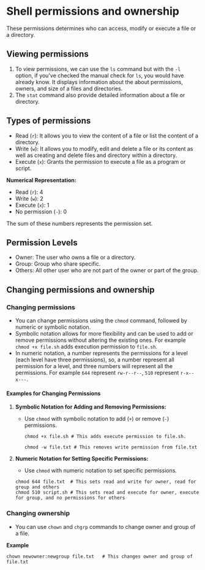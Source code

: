 # Shell permissions and ownership

These permissions determines who can access, modify or execute a file or a directory.

## Viewing permissions

1. To view permissions, we can use the `ls` command but with the `-l` option, if you've checked the manual check for `ls`, you would have already know. It displays information about the about permissions, owners, and size of a files and directories.
2. The `stat` command also provide detailed information about a file or directory.

## Types of permissions

- Read (`r`): It allows you to view the content of a file or list the content of a directory.
- Write (`w`): It allows you to modify, edit and delete a file or its content as well as creating and delete files and directory within a directory.
- Execute (`x`): Grants the permission to execute a file as a program or script.

**Numerical Representation:**
- Read (`r`): 4
- Write (`w`): 2
- Execute (`x`): 1
- No permission (`-`): 0

The sum of these numbers represents the permission set.


## Permission Levels

- Owner: The user who owns a file or a directory.
- Group: Group who share specific.
- Others: All other user who are not part of the owner or part of the group.

## Changing permissions and ownership

### Changing permissions

- You can change permissions using the `chmod` command, followed by numeric or symbolic notation.
- Symbolic notation allows for more flexibility and can be used to add or remove permissions without altering the existing ones. For example `chmod +x file.sh` adds execution permission to `file.sh`.
- In numeric notation, a number represents the permissions for a level (each level have three permissions), so, a number represent all permission for a level, and three numbers will represent all the permissions. For example `644` represent `rw-r--r--`, `510` represent `r-x--x---`.

#### Examples for Changing Permissions

1. **Symbolic Notation for Adding and Removing Permissions:**
    - Use `chmod` with symbolic notation to add (`+`) or remove (`-`) permissions.
        ```
        chmod +x file.sh # This adds execute permission to file.sh.

        chmod -w file.txt # This removes write permission from file.txt
        ``` 

2. **Numeric Notation for Setting Specific Permissions:**

    - Use `chmod` with numeric notation to set specific permissions.
    ```
    chmod 644 file.txt  # This sets read and write for owner, read for group and others
    chmod 510 script.sh # This sets read and execute for owner, execute for group, and no permissions for others
    ```


### Changing ownership
- You can use `chown` and `chgrp` commands to change owner and group of a file.

**Example**
```
chown newowner:newgroup file.txt   # This changes owner and group of file.txt
```
